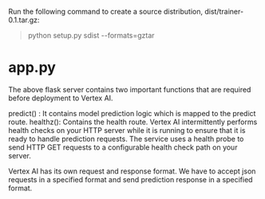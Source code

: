 Run the following command to create a source distribution, dist/trainer-0.1.tar.gz:

>python setup.py sdist --formats=gztar


# app.py
The above flask server contains two important functions that are required before deployment to Vertex AI.

predict() : It contains model prediction logic which is mapped to the predict route.
healthz(): Contains the health route. Vertex AI intermittently performs health checks on your HTTP server while it is running to ensure that it is ready to handle prediction requests. The service uses a health probe to send HTTP GET requests to a configurable health check path on your server.

Vertex AI has its own request and response format. We have to accept json requests in a specified format and send prediction response in a specified format.


